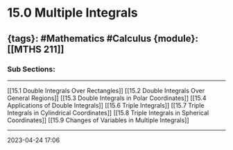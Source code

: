 # 15.0 Multiple Integrals
{tags}: #Mathematics #Calculus 
{module}:[[MTHS 211]]
--- 
### Sub Sections:
---
[[15.1 Double Integrals Over Rectangles]]
[[15.2 Double Integrals Over General Regions]]
[[15.3 Double Integrals in Polar Coordinates]]
[[15.4 Applications of Double Integrals]]
[[15.6 Triple Integrals]]
[[15.7 Triple Integrals in Cylindrical Coordinates]]
[[15.8 Triple Integrals in Spherical Coordinates]]
[[15.9 Changes of Variables in Multiple Integrals]]

--- 
2023-04-24
17:06
